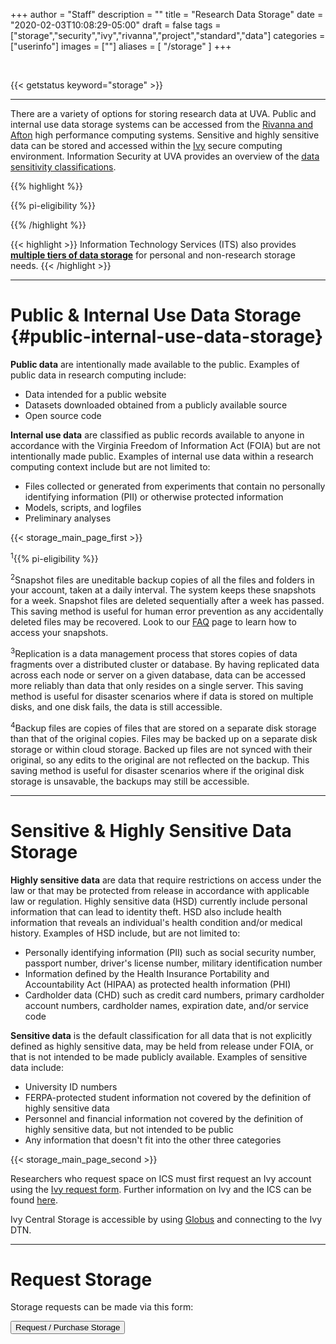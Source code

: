 +++
author = "Staff"
description = ""
title = "Research Data Storage"
date = "2020-02-03T10:08:29-05:00"
draft = false
tags = ["storage","security","ivy","rivanna","project","standard","data"]
categories = ["userinfo"]
images = [""]
aliases = [ "/storage" ]
+++

<br>

{{< getstatus keyword="storage" >}}

---

<!--
![Project Storage](https://img.shields.io/badge/dynamic/json?color=color&label=Research%20Project%20Storage&query=message&url=https%3A%2F%2Ftja4lfp3da.execute-api.us-east-1.amazonaws.com%2Fapi%2Fbadge%2Fproject&style=for-the-badge)
![Standard Storage](https://img.shields.io/badge/dynamic/json?color=color&label=Research%20Standard%20Storage&query=message&url=https%3A%2F%2Ftja4lfp3da.execute-api.us-east-1.amazonaws.com%2Fapi%2Fbadge%2Fstandard&style=for-the-badge)
-->

<p class="lead">There are a variety of options for storing research data at UVA. Public and internal use data storage systems can be accessed from the <a href="/userinfo/hpc/overview/">Rivanna and Afton</a> high performance computing systems. Sensitive and highly sensitive data can be stored and accessed within the <a href="/userinfo/ivy/overview">Ivy</a> secure computing environment. Information Security at UVA provides an overview of the <a href=https://security.virginia.edu/university-data-protection-standards>data sensitivity classifications</a>.</p>  

{{% highlight %}}

{{% pi-eligibility %}}

{{% /highlight %}}

{{< highlight >}}
  Information Technology Services (ITS) also provides <a href="https://virginia.service-now.com/its?id=kb_article&sys_id=2ca18093db7ac744f032f1f51d9619eb" target="_new"><b>multiple tiers of data storage</b></a> for personal and non-research storage needs.</alert>
{{< /highlight >}}

<style type="text/css">
.tg  {border-collapse:collapse;border-spacing:0;border-color:#ccc;}
.tg td{font-family:Arial, sans-serif;font-size:14px;padding:10px 5px;border-style:solid;border-width:0px;overflow:hidden;word-break:normal;border-color:#ccc;color:#333;background-color:#fff;}
.tg th{font-family:Arial, sans-serif;font-size:14px;font-weight:normal;padding:10px 5px;border-style:solid;border-width:0px;overflow:hidden;word-break:normal;border-color:#ccc;color:#333;background-color:#f0f0f0;}
.tg .tg-hy9w{background-color:#eceeef;border-color:inherit;vertical-align:top}
.tg .tg-dc35{background-color:#f9f9f9;border-color:inherit;vertical-align:top}
.tg .tg-0qmj{font-weight:bold;background-color:#eceeef;border-color:inherit;vertical-align:top}
</style>

- - -

# Public & Internal Use Data Storage {#public-internal-use-data-storage}

**Public data** are intentionally made available to the public. Examples of public data in research computing include: 

- Data intended for a public website
- Datasets downloaded obtained from a publicly available source
- Open source code

**Internal use data** are classified as public records available to anyone in accordance with the Virginia Freedom of Information Act (FOIA) but are not intentionally made public. Examples of internal use data within a research computing context include but are not limited to: 

- Files collected or generated from experiments that contain no personally identifying information (PII) or otherwise protected information
- Models, scripts, and logfiles
- Preliminary analyses

{{< storage_main_page_first >}}

<sup>1</sup>{{% pi-eligibility %}}

<sup>2</sup>Snapshot files are uneditable backup copies of all the files and folders in your account, taken at a daily interval. The system keeps these snapshots for a week. Snapshot files are deleted sequentially after a week has passed. This saving method is useful for human error prevention as any accidentally deleted files may be recovered. Look to our [FAQ](/userinfo/faq/storage-faq/) page to learn how to access your snapshots.

<sup>3</sup>Replication is a data management process that stores copies of data fragments over a distributed cluster or database. By having replicated data across each node or server on a given database, data can be accessed more reliably than data that only resides on a single server. This saving method is useful for disaster scenarios where if data is stored on multiple disks, and one disk fails, the data is still accessible.

<sup>4</sup>Backup files are copies of files that are stored on a separate disk storage than that of the original copies. Files may be backed up on a separate disk storage or within cloud storage. Backed up files are not synced with their original, so any edits to the original are not reflected on the backup. This saving method is useful for disaster scenarios where if the original disk storage is unsavable, the backups may still be accessible.

- - -

# Sensitive & Highly Sensitive Data Storage

**Highly sensitive data** are data that require restrictions on access under the law or that may be protected from release in accordance with applicable law or regulation. Highly sensitive data (HSD) currently include personal information that can lead to identity theft. HSD also include health information that reveals an individual's health condition and/or medical history. Examples of HSD include, but are not limited to: 

- Personally identifying information (PII) such as social security number, passport number, driver's license number, military identification number
- Information defined by the Health Insurance Portability and Accountability Act (HIPAA) as protected health information (PHI)
- Cardholder data (CHD) such as credit card numbers, primary cardholder account numbers, cardholder names, expiration date, and/or service code

**Sensitive data** is the default classification for all data that is not explicitly defined as highly sensitive data, may be held from release under FOIA, or that is not intended to be made publicly available. Examples of sensitive data include:

- University ID numbers
- FERPA-protected student information not covered by the definition of highly sensitive data
- Personnel and financial information not covered by the definition of highly sensitive data, but not intended to be public
- Any information that doesn't fit into the other three categories

{{< storage_main_page_second >}}

Researchers who request space on ICS must first request an Ivy account using the [Ivy request form](https://services.rc.virginia.edu/ivyvm). Further information on Ivy and the ICS can be found [here](/userinfo/storage/sensitive-data/#ivy-central-storage).

Ivy Central Storage is accessible by using [Globus](/userinfo/globus/) and connecting to the Ivy DTN.

- - -

# Request Storage

Storage requests can be made via this form:

[<button class="btn btn-success">Request / Purchase Storage</button>](/form/storage/)
